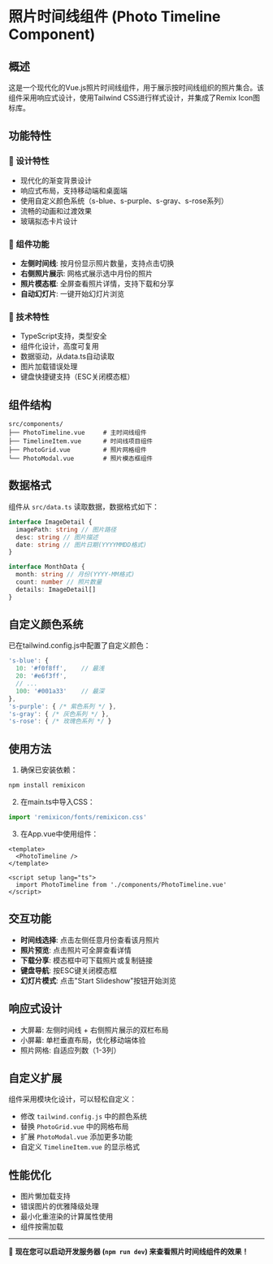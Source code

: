 # 照片时间线组件 (Photo Timeline Component)

## 概述

这是一个现代化的Vue.js照片时间线组件，用于展示按时间线组织的照片集合。该组件采用响应式设计，使用Tailwind CSS进行样式设计，并集成了Remix Icon图标库。

## 功能特性

### 🎨 设计特性

- 现代化的渐变背景设计
- 响应式布局，支持移动端和桌面端
- 使用自定义颜色系统（s-blue、s-purple、s-gray、s-rose系列）
- 流畅的动画和过渡效果
- 玻璃拟态卡片设计

### 📱 组件功能

- **左侧时间线**: 按月份显示照片数量，支持点击切换
- **右侧照片展示**: 网格式展示选中月份的照片
- **照片模态框**: 全屏查看照片详情，支持下载和分享
- **自动幻灯片**: 一键开始幻灯片浏览

### 🔧 技术特性

- TypeScript支持，类型安全
- 组件化设计，高度可复用
- 数据驱动，从data.ts自动读取
- 图片加载错误处理
- 键盘快捷键支持（ESC关闭模态框）

## 组件结构

```
src/components/
├── PhotoTimeline.vue     # 主时间线组件
├── TimelineItem.vue      # 时间线项目组件
├── PhotoGrid.vue         # 照片网格组件
└── PhotoModal.vue        # 照片模态框组件
```

## 数据格式

组件从 `src/data.ts` 读取数据，数据格式如下：

```typescript
interface ImageDetail {
  imagePath: string // 图片路径
  desc: string // 图片描述
  date: string // 图片日期(YYYYMMDD格式)
}

interface MonthData {
  month: string // 月份(YYYY-MM格式)
  count: number // 照片数量
  details: ImageDetail[]
}
```

## 自定义颜色系统

已在tailwind.config.js中配置了自定义颜色：

```javascript
's-blue': {
  10: '#f0f8ff',    // 最浅
  20: '#e6f3ff',
  // ...
  100: '#001a33'    // 最深
},
's-purple': { /* 紫色系列 */ },
's-gray': { /* 灰色系列 */ },
's-rose': { /* 玫瑰色系列 */ }
```

## 使用方法

1. 确保已安装依赖：

```bash
npm install remixicon
```

2. 在main.ts中导入CSS：

```typescript
import 'remixicon/fonts/remixicon.css'
```

3. 在App.vue中使用组件：

```vue
<template>
  <PhotoTimeline />
</template>

<script setup lang="ts">
  import PhotoTimeline from './components/PhotoTimeline.vue'
</script>
```

## 交互功能

- **时间线选择**: 点击左侧任意月份查看该月照片
- **照片预览**: 点击照片可全屏查看详情
- **下载分享**: 模态框中可下载照片或复制链接
- **键盘导航**: 按ESC键关闭模态框
- **幻灯片模式**: 点击"Start Slideshow"按钮开始浏览

## 响应式设计

- 大屏幕: 左侧时间线 + 右侧照片展示的双栏布局
- 小屏幕: 单栏垂直布局，优化移动端体验
- 照片网格: 自适应列数（1-3列）

## 自定义扩展

组件采用模块化设计，可以轻松自定义：

- 修改 `tailwind.config.js` 中的颜色系统
- 替换 `PhotoGrid.vue` 中的网格布局
- 扩展 `PhotoModal.vue` 添加更多功能
- 自定义 `TimelineItem.vue` 的显示格式

## 性能优化

- 图片懒加载支持
- 错误图片的优雅降级处理
- 最小化重渲染的计算属性使用
- 组件按需加载

---

🎉 **现在您可以启动开发服务器 (`npm run dev`) 来查看照片时间线组件的效果！**

